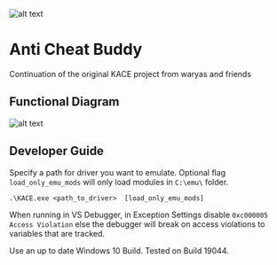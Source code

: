 ![alt text](https://drive.google.com/uc?export=view&id=1qgfpXdotNpEWSKo2I_O2puZFFBchPjrG)

# Anti Cheat Buddy
Continuation of the original KACE project from waryas and friends


## Functional Diagram
![alt text](https://drive.google.com/uc?export=view&id=1yxhjL3jBhpJIJbLO9AvpUxS4kEja9qJs)


## Developer Guide
Specify a path for driver you want to emulate.  Optional flag `load_only_emu_mods` will only load modules in `C:\emu\` folder.
```shell
.\KACE.exe <path_to_driver>  [load_only_emu_mods]
```

When running in VS Debugger, in Exception Settings disable `0xc000005 Access Violation` else the debugger will break on access violations to variables that are tracked.

Use an up to date Windows 10 Build.  Tested on Build 19044.
